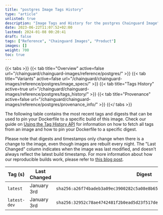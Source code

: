 ```yaml
---
title: "postgres Image Tags History"
type: "article"
unlisted: true
description: "Image Tags and History for the postgres Chainguard Image"
date: 2023-06-22T11:07:52+02:00
lastmod: 2024-01-08 00:20:41
draft: false
tags: ["Reference", "Chainguard Images", "Product"]
images: []
weight: 700
toc: true
---
```


{{< tabs >}}
{{< tab title="Overview" active=false url="/chainguard/chainguard-images/reference/postgres/" >}}
{{< tab title="Variants" active=false url="/chainguard/chainguard-images/reference/postgres/image_specs/" >}}
{{< tab title="Tags History" active=true url="/chainguard/chainguard-images/reference/postgres/tags_history/" >}}
{{< tab title="Provenance" active=false url="/chainguard/chainguard-images/reference/postgres/provenance_info/" >}}
{{</ tabs >}}

The following table contains the most recent tags and digests that can be used to pin your Dockerfile to a specific build of this image. Check our guide on [Using the Tag History API](/chainguard/chainguard-images/using-the-tag-history-api/) for information on how to fetch all tags from an image and how to pin your Dockerfile to a specific digest.

Please note that digests and timestamps only change when there is a change to the image, even though images are rebuilt every night. The "Last Changed" column indicates when the image was last modified, and doesn't always reflect the latest build timestamp. For more information about how our reproducible builds work, please refer to [this blog post](https://www.chainguard.dev/unchained/reproducing-chainguards-reproducible-image-builds).

| Tag (s)       | Last Changed | Digest                                                                    |
|---------------|--------------|---------------------------------------------------------------------------|
|  `latest`     | January 3rd  | `sha256:a26f74badeb3a09ec3900282c5a08e8b6533ab7f06372ec7dc47e0f4c2d0f438` |
|  `latest-dev` | January 3rd  | `sha256:32952c78ae4742481f2b0ead5d23f517ded4cfb1fbfa74c82aa4ef868a56bc04` |


